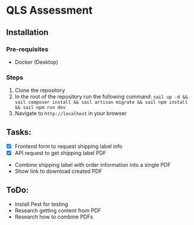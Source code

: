 # QLS Assessment

## Installation

### Pre-requisites
- Docker (Desktop)

### Steps
1. Clone the repository
1. In the root of the repository run the following command: `sail up -d && sail composer install && sail artisan migrate && sail npm install && sail npm run dev`
1. Navigate to `http://localhost` in your browser

## Tasks:
- [x] Frontend form to request shipping label info
- [x] API request to get shipping label PDF
- Combine shipping label with order information into a single PDF
- Show link to download created PDF

## ToDo:
- Install Pest for testing
- Research getting content from PDF
- Research how to combine PDFs

